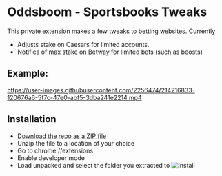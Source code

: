 # Oddsboom - Sportsbooks Tweaks

This private extension makes a few tweaks to betting websites. Currently

- Adjusts stake on Caesars for limited accounts.
- Notifies of max stake on Betway for limited bets (such as boosts)


## Example:
https://user-images.githubusercontent.com/2256474/214216833-120676a6-5f7c-47e0-abf5-3dba241e2214.mp4

## Installation

- [Download the repo as a ZIP file](https://github.com/illgitthat/oddsboom-extension/archive/refs/tags/latest.zip)
- Unzip the file to a location of your choice
- Go to chrome://extensions
- Enable developer mode
- Load unpacked and select the folder you extracted to
![install](https://user-images.githubusercontent.com/2256474/214216866-6cca8893-63bc-4ba4-b863-e76b6c8f9a28.png)
